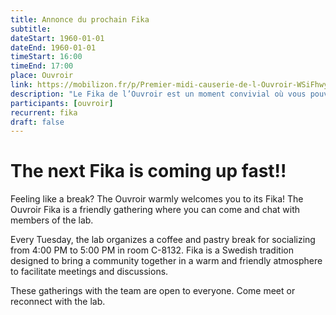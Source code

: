 ```yaml
---
title: Annonce du prochain Fika
subtitle:
dateStart: 1960-01-01
dateEnd: 1960-01-01
timeStart: 16:00
timeEnd: 17:00
place: Ouvroir
link: https://mobilizon.fr/p/Premier-midi-causerie-de-l-Ouvroir-WSiFhwyBuxfcH7ZBUSx2D3
description: "Le Fika de l’Ouvroir est un moment convivial où vous pouvez venir échanger avec les membres du laboratoire"
participants: [ouvroir]
recurrent: fika
draft: false
---
```


# The next Fika is coming up fast!!

Feeling like a break? The Ouvroir warmly welcomes you to its Fika! The Ouvroir Fika is a friendly gathering where you can come and chat with members of the lab.

Every Tuesday, the lab organizes a coffee and pastry break for socializing from 4:00 PM to 5:00 PM in room C-8132. Fika is a Swedish tradition designed to bring a community together in a warm and friendly atmosphere to facilitate meetings and discussions.

These gatherings with the team are open to everyone. Come meet or reconnect with the lab.
